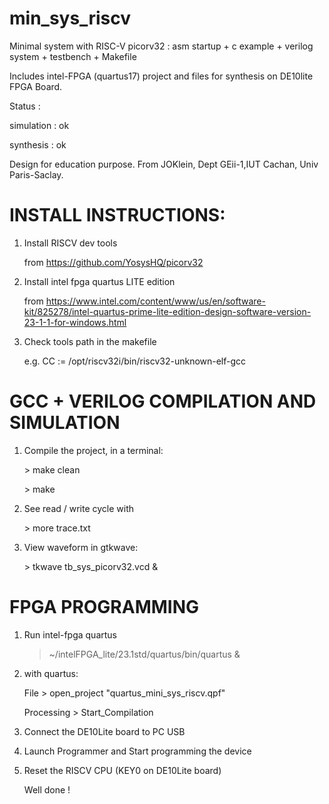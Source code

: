 # min_sys_riscv
Minimal system with RISC-V picorv32 : asm startup + c example + verilog system + testbench + Makefile

Includes intel-FPGA (quartus17) project and files for synthesis on DE10lite FPGA Board.

Status : 

simulation : ok 

synthesis : ok

Design for education purpose. 
From JOKlein, Dept GEii-1,IUT Cachan, Univ Paris-Saclay. 

# INSTALL INSTRUCTIONS:
1. Install RISCV dev tools
   
   from  https://github.com/YosysHQ/picorv32
   
2. Install intel fpga quartus LITE edition
   
   from https://www.intel.com/content/www/us/en/software-kit/825278/intel-quartus-prime-lite-edition-design-software-version-23-1-1-for-windows.html
   
3. Check tools path in the makefile
   
   e.g. CC := /opt/riscv32i/bin/riscv32-unknown-elf-gcc
# GCC + VERILOG COMPILATION AND SIMULATION 
   
1. Compile the project, in a terminal:
 
   \> make clean
   
   \> make

2. See read / write cycle with

   \> more trace.txt

3. View waveform in gtkwave:

   \> tkwave tb_sys_picorv32.vcd &
# FPGA PROGRAMMING
   
1. Run intel-fpga quartus
    
   > ~/intelFPGA_lite/23.1std/quartus/bin/quartus &
   
2. with quartus:
  
     File > open_project "quartus_mini_sys_riscv.qpf"
     
     Processing > Start_Compilation
   
3. Connect the DE10Lite board to PC USB  
    
4. Launch Programmer and Start programming the device

5. Reset the RISCV CPU (KEY0 on DE10Lite board)
   
   Well done !
